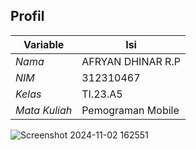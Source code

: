 ## Profil
| Variable | Isi |
| -------- | --- |
| *Nama* | AFRYAN DHINAR R.P |
| *NIM* | 312310467    |
| *Kelas* | TI.23.A5 |
| *Mata Kuliah* | Pemograman Mobile |

![Screenshot 2024-11-02 162551](https://github.com/user-attachments/assets/e931d6b3-b9df-416c-9f8d-addf2af4c205)
